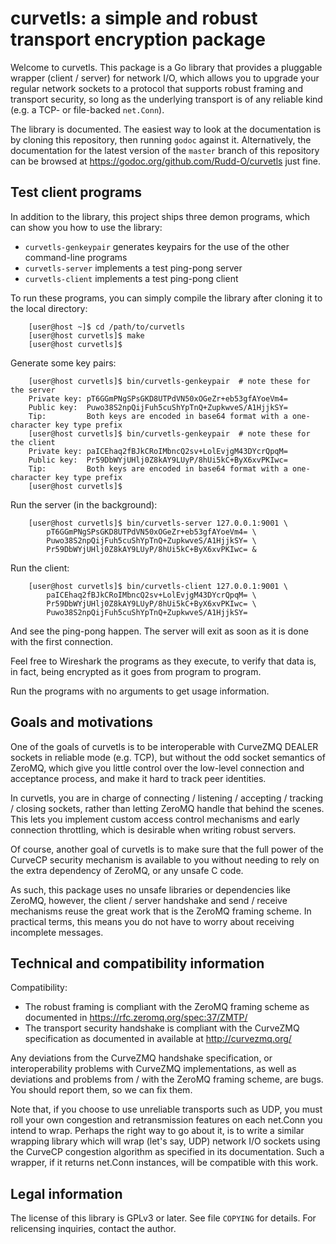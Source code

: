 curvetls: a simple and robust transport encryption package
==========================================================

Welcome to curvetls.  This package is a Go library that provides a
pluggable wrapper (client / server) for network I/O, which allows
you to upgrade your regular network sockets to a protocol that
supports robust framing and transport security, so long as the
underlying transport is of any reliable kind (e.g. a TCP- or
file-backed `net.Conn`).

The library is documented.  The easiest way to look at the documentation
is by cloning this repository, then running `godoc` against it.
Alternatively, the documentation for the latest version of the `master`
branch of this repository can be browsed at
https://godoc.org/github.com/Rudd-O/curvetls just fine.

Test client programs
--------------------

In addition to the library, this project ships three demon programs,
which can show you how to use the library:

* `curvetls-genkeypair` generates keypairs for the use of the other
  command-line programs
* `curvetls-server` implements a test ping-pong server
* `curvetls-client` implements a test ping-pong client

To run these programs, you can simply compile the library after
cloning it to the local directory:

        [user@host ~]$ cd /path/to/curvetls
        [user@host curvetls]$ make
        [user@host curvetls]$ 

Generate some key pairs:

        [user@host curvetls]$ bin/curvetls-genkeypair  # note these for the server
        Private key: pT6GGmPNgSPsGKD8UTPdVN50xOGeZr+eb53gfAYoeVm4=
        Public key:  Puwo38S2npQijFuh5cuShYpTnQ+ZupkwveS/A1HjjkSY=
        Tip:         Both keys are encoded in base64 format with a one-character key type prefix
        [user@host curvetls]$ bin/curvetls-genkeypair  # note these for the client
        Private key: paICEhaq2fBJkCRoIMbncQ2sv+LolEvjgM43DYcrQpqM=
        Public key:  Pr59DbWYjUHlj0Z8kAY9LUyP/8hUi5kC+ByX6xvPKIwc=
        Tip:         Both keys are encoded in base64 format with a one-character key type prefix
        [user@host curvetls]$ 

Run the server (in the background):

        [user@host curvetls]$ bin/curvetls-server 127.0.0.1:9001 \
            pT6GGmPNgSPsGKD8UTPdVN50xOGeZr+eb53gfAYoeVm4= \
            Puwo38S2npQijFuh5cuShYpTnQ+ZupkwveS/A1HjjkSY= \
            Pr59DbWYjUHlj0Z8kAY9LUyP/8hUi5kC+ByX6xvPKIwc= &

Run the client:

        [user@host curvetls]$ bin/curvetls-client 127.0.0.1:9001 \
            paICEhaq2fBJkCRoIMbncQ2sv+LolEvjgM43DYcrQpqM= \
            Pr59DbWYjUHlj0Z8kAY9LUyP/8hUi5kC+ByX6xvPKIwc= \
            Puwo38S2npQijFuh5cuShYpTnQ+ZupkwveS/A1HjjkSY=

And see the ping-pong happen.  The server will exit as soon as it is
done with the first connection.

Feel free to Wireshark the programs as
they execute, to verify that data is, in fact, being encrypted as it
goes from program to program.

Run the programs with no arguments to get usage information.

Goals and motivations
---------------------

One of the goals of curvetls is to be interoperable with CurveZMQ DEALER
sockets in reliable mode (e.g. TCP), but without the odd socket semantics of
ZeroMQ, which give you little control over the low-level connection and
acceptance process, and make it hard to track peer identities.

In curvetls, you are in charge of connecting / listening / accepting /
tracking / closing sockets, rather than letting ZeroMQ handle that behind the
scenes.  This lets you implement custom access control mechanisms and early
connection throttling, which is desirable when writing robust servers.

Of course, another goal of curvetls is to make sure that the full power of the
CurveCP security mechanism is available to you without needing to rely on
the extra dependency of ZeroMQ, or any unsafe C code.

As such, this package uses no unsafe libraries or dependencies like ZeroMQ,
however, the client / server handshake and send / receive mechanisms reuse the
great work that is the ZeroMQ framing scheme.  In practical terms, this means
you do not have to worry about receiving incomplete messages.

Technical and compatibility information
-------------------------------------

Compatibility:

* The robust framing is compliant with the ZeroMQ framing scheme as documented
  in https://rfc.zeromq.org/spec:37/ZMTP/
* The transport security handshake is compliant with the CurveZMQ specification
  as documented in available at http://curvezmq.org/

Any deviations from the CurveZMQ handshake specification, or interoperability
problems with CurveZMQ implementations, as well as deviations and problems
from / with the ZeroMQ framing scheme, are bugs.  You should report them,
so we can fix them.

Note that, if you choose to use unreliable transports such as UDP, you must
roll your own congestion and retransmission features on each net.Conn you
intend to wrap.  Perhaps the right way to go about it, is to write a similar
wrapping library which will wrap (let's say, UDP) network I/O sockets using
the CurveCP congestion algorithm as specified in its documentation.  Such a
wrapper, if it returns net.Conn instances, will be compatible with this work.

Legal information
-----------------

The license of this library is GPLv3 or later.  See file `COPYING`
for details.  For relicensing inquiries, contact the author.
